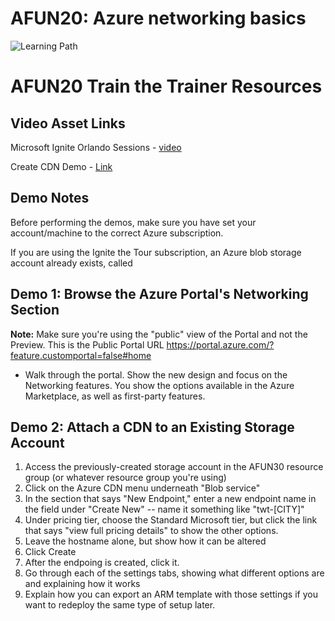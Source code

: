 # AFUN20: Azure networking basics

 ![Learning Path](https://img.shields.io/badge/Learning%20Path-AFUN-fe5e00?logo=microsoft)

 # AFUN20 Train the Trainer Resources

 ## Video Asset Links

 Microsoft Ignite Orlando Sessions - [video](https://myignite.techcommunity.microsoft.com/sessions/83202?source=sessions)
 
 Create CDN Demo - [Link](https://globaleventcdn.blob.core.windows.net/assets/afun/afun20/AFUN20-CDN-Demo.mp4)

## Demo Notes

 Before performing the demos, make sure you have set your account/machine to the correct Azure subscription.

If you are using the Ignite the Tour subscription, an Azure blob storage account already exists, called 

## Demo 1: Browse the Azure Portal's Networking Section

**Note:** Make sure you're using the "public" view of the Portal and not the Preview. This is the Public Portal URL https://portal.azure.com/?feature.customportal=false#home

* Walk through the portal. Show the new design and focus on the Networking features. You show the options available in the Azure Marketplace, as well as first-party features.

## Demo 2: Attach a CDN to an Existing Storage Account

1. Access the previously-created storage account in the AFUN30 resource group (or whatever resource group you're using)
2. Click on the Azure CDN menu underneath "Blob service"
3. In the section that says "New Endpoint," enter a new endpoint name in the field under "Create New" -- name it something like "twt-[CITY]"
4. Under pricing tier, choose the Standard Microsoft tier, but click the link that says "view full pricing details" to show the other options.
5. Leave the hostname alone, but show how it can be altered  
6. Click Create
7. After the endpoing is created, click it. 
8. Go through each of the settings tabs, showing what different options are and explaining how it works
9. Explain how you can export an ARM template with those settings if you want to redeploy the same type of setup later.
